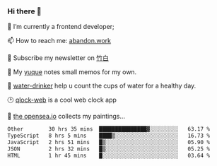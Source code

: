 ### Hi there 👋

<!--
**Alfxjx/Alfxjx** is a ✨ _special_ ✨ repository because its `README.md` (this file) appears on your GitHub profile.

Here are some ideas to get you started:

- 🔭 I’m currently working on ...
- 🌱 I’m currently learning ...
- 👯 I’m looking to collaborate on ...
- 🤔 I’m looking for help with ...
- 💬 Ask me about ...
- 📫 How to reach me: ...
- 😄 Pronouns: ...
- ⚡ Fun fact: ...
-->
🔭  I’m currently a frontend developer;

📫  How to reach me: [abandon.work](https://www.abandon.work/)

🎉  Subscribe my newsletter on [竹白](https://alfxjx.zhubai.love/)

🌱  My [yuque](https://www.yuque.com/alfxjx) notes small memos for my own.

🥤  [water-drinker](https://weldingboys.vercel.app/water) help u count the cups of water for a healthy day.

🕑  [qlock-web](https://qlock-web.vercel.app) is a cool web clock app

🌊  [the opensea.io](https://opensea.io/assets/0x495f947276749ce646f68ac8c248420045cb7b5e/29433830147332339639115006737701029562687338063458078299874716625823015632897) collects my paintings...

<!--START_SECTION:waka-->

```txt
Other        30 hrs 35 mins  ███████████████▓░░░░░░░░░   63.17 %
TypeScript   8 hrs 5 mins    ████▒░░░░░░░░░░░░░░░░░░░░   16.73 %
JavaScript   2 hrs 51 mins   █▒░░░░░░░░░░░░░░░░░░░░░░░   05.90 %
JSON         2 hrs 32 mins   █▒░░░░░░░░░░░░░░░░░░░░░░░   05.25 %
HTML         1 hr 45 mins    █░░░░░░░░░░░░░░░░░░░░░░░░   03.64 %
```

<!--END_SECTION:waka-->

